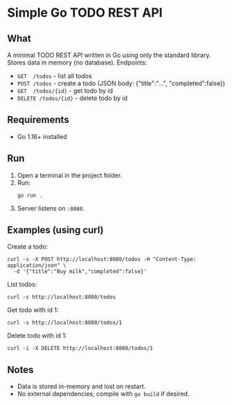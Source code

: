 # Simple Go TODO REST API

## What
A minimal TODO REST API written in Go using only the standard library. Stores data in memory (no database).
Endpoints:
- `GET  /todos` - list all todos
- `POST /todos` - create a todo (JSON body: {"title":"...", "completed":false})
- `GET  /todos/{id}` - get todo by id
- `DELETE /todos/{id}` - delete todo by id

## Requirements
- Go 1.16+ installed

## Run
1. Open a terminal in the project folder.
2. Run:
   ```
   go run .
   ```
3. Server listens on `:8080`.

## Examples (using curl)
Create a todo:
```
curl -s -X POST http://localhost:8080/todos -H "Content-Type: application/json" \
  -d '{"title":"Buy milk","completed":false}'
```

List todos:
```
curl -s http://localhost:8080/todos
```

Get todo with id 1:
```
curl -s http://localhost:8080/todos/1
```

Delete todo with id 1:
```
curl -i -X DELETE http://localhost:8080/todos/1
```

## Notes
- Data is stored in-memory and lost on restart.
- No external dependencies; compile with `go build` if desired.
